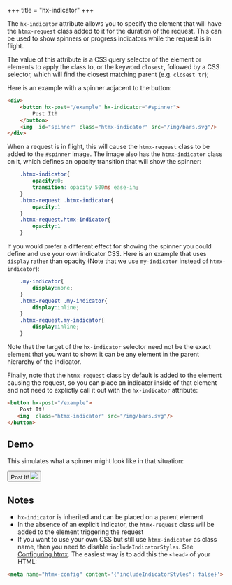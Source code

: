 +++
title = "hx-indicator"
+++

The `hx-indicator` attribute allows you to specify the element that will have the `htmx-request` class
added to it for the duration of the request. This can be used to show spinners or progress indicators
while the request is in flight.

The value of this attribute is a CSS query selector of the element or elements to apply the class to,
or the keyword `closest`, followed by a CSS selector, which will find the closest matching parent (e.g. `closest tr`);

Here is an example with a spinner adjacent to the button:

```html
<div>
    <button hx-post="/example" hx-indicator="#spinner">
        Post It!
    </button>
    <img  id="spinner" class="htmx-indicator" src="/img/bars.svg"/>
</div>
```

When a request is in flight, this will cause the `htmx-request` class to be added to the `#spinner`
image.  The image also has the `htmx-indicator` class on it, which defines an opacity transition
that will show the spinner:

```css
    .htmx-indicator{
        opacity:0;
        transition: opacity 500ms ease-in;
    }
    .htmx-request .htmx-indicator{
        opacity:1
    }
    .htmx-request.htmx-indicator{
        opacity:1
    }
```

If you would prefer a different effect for showing the spinner you could define and use your own indicator
CSS.  Here is an example that uses `display` rather than opacity (Note that we use `my-indicator` instead of `htmx-indicator`):

```css
    .my-indicator{
        display:none;
    }
    .htmx-request .my-indicator{
        display:inline;
    }
    .htmx-request.my-indicator{
        display:inline;
    }
```

Note that the target of the `hx-indicator` selector need not be the exact element that you
want to show: it can be any element in the parent hierarchy of the indicator.

Finally, note that the `htmx-request` class by default is added to the element causing
the request, so you can place an indicator inside of that element and not need to explictly
call it out with the `hx-indicator` attribute:

```html
<button hx-post="/example">
    Post It!
   <img  class="htmx-indicator" src="/img/bars.svg"/>
</button>
```

## Demo

This simulates what a spinner might look like in that situation:

<button class="btn" classes="toggle htmx-request:3s">
    Post It!
   <img  class="htmx-indicator" src="/img/bars.svg"/>
</button>

## Notes

* `hx-indicator` is inherited and can be placed on a parent element
* In the absence of an explicit indicator, the `htmx-request` class will be added to the element triggering the
  request
* If you want to use your own CSS but still use `htmx-indicator` as class name, then you need to disable `includeIndicatorStyles`. See [Configuring htmx](https://htmx.org/docs/#config). The easiest way is to add this the `<head>` of your HTML:
```html
<meta name="htmx-config" content='{"includeIndicatorStyles": false}'>
```
